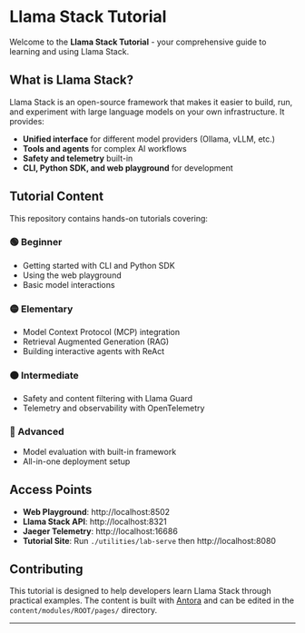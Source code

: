 # Llama Stack Tutorial

Welcome to the **Llama Stack Tutorial** - your comprehensive guide to learning and using Llama Stack.

## What is Llama Stack?

Llama Stack is an open-source framework that makes it easier to build, run, and experiment with large language models on your own infrastructure. It provides:

- **Unified interface** for different model providers (Ollama, vLLM, etc.)
- **Tools and agents** for complex AI workflows  
- **Safety and telemetry** built-in
- **CLI, Python SDK, and web playground** for development

## Tutorial Content

This repository contains hands-on tutorials covering:

### 🟢 Beginner
- Getting started with CLI and Python SDK
- Using the web playground
- Basic model interactions

### 🟡 Elementary  
- Model Context Protocol (MCP) integration
- Retrieval Augmented Generation (RAG)
- Building interactive agents with ReAct

### 🟠 Intermediate
- Safety and content filtering with Llama Guard
- Telemetry and observability with OpenTelemetry

### 🔴 Advanced
- Model evaluation with built-in framework
- All-in-one deployment setup

## Access Points

- **Web Playground**: http://localhost:8502
- **Llama Stack API**: http://localhost:8321
- **Jaeger Telemetry**: http://localhost:16686
- **Tutorial Site**: Run `./utilities/lab-serve` then http://localhost:8080

## Contributing

This tutorial is designed to help developers learn Llama Stack through practical examples. The content is built with [Antora](https://antora.org/) and can be edited in the `content/modules/ROOT/pages/` directory.

---
